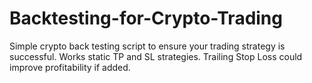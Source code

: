 # Backtesting-for-Crypto-Trading
Simple crypto back testing script to ensure your trading strategy is successful. Works static TP and SL strategies. Trailing Stop Loss could improve profitability if added.
